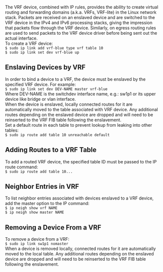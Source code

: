 
The VRF device, combined with IP rules, provides the ability to create virtual routing and forwarding domains (a.k.a. VRFs, VRF-lite) in the Linux network stack. Packets are received on an enslaved device and are switched to the VRF device in the IPv4 and IPv6 processing stacks, giving the impression that packets flow through the VRF device. Similarly, on egress routing rules are used to send packets to the VRF device driver before being sent out the actual interface.  
To create a VRF device:  
`$ sudo ip link add vrf-blue type vrf table 10`  
`$ sudo ip link set dev vrf-blue up`  

## Enslaving Devices by VRF  
In order to bind a device to a VRF, the device must be enslaved by the specified VRF device. For example:  
`$ sudo ip link set dev DEV-NAME master vrf-blue`  
   Where DEV-NAME is the switchdev interface name, e.g.: sw1p1 or its upper device like bridge or vlan interface.  
When the device is enslaved, locally connected routes for it are automatically moved to the table associated with VRF device. Any additional routes depending on the enslaved device are dropped and will need to be reinserted to the VRF FIB table following the enslavement.  
Set a default route in each table to prevent lookup from leaking into other tables:  
`$ sudo ip route add table 10 unreachable default`

## Adding Routes to a VRF Table  
To add a routed VRF device, the specified table ID must be passed to the IP route command:  
`$ sudo ip route add table 10...`  

## Neighbor Entries in VRF  
To list neighbor entries associated with devices enslaved to a VRF device, add the master option to the IP command:  
`$ ip neigh show vrf NAME`  
`$ ip neigh show master NAME`  

## Removing a Device From a VRF  
To remove a device from a VRF:  
`$ sudo ip link sw1p1 nomaster`  
When a device is removed locally, connected routes for it are automatically moved to the local table. Any additional routes depending on the enslaved device are dropped and will need to be reinserted to the VRF FIB table following the enslavement.  
